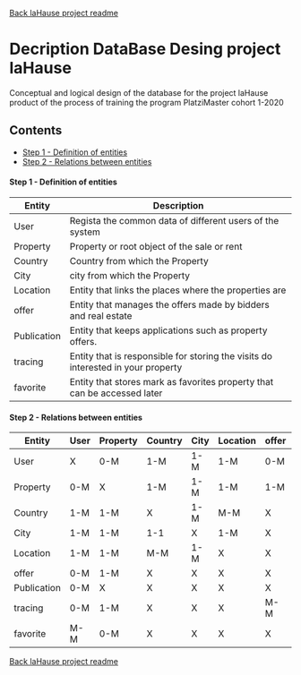 
[Back laHause project readme ](./README.md)

# Decription DataBase Desing project laHause

Conceptual and logical design of the database for the project laHause product of the process of training the program PlatziMaster cohort 1-2020

## Contents

-   [Step 1 - Definition of entities ](#step-1-definition-of-entities)
-   [Step 2 - Relations between entities ](#step-2-relations-between-entities)


#### Step 1 - Definition of entities

Entity  | Description
------- | -------
User | Regista the common data of different users of the system
Property | Property or root object of the sale or rent
Country | Country from which the Property
City | city ​​from which the Property
Location | Entity that links the places where the properties are
offer | Entity that manages the offers made by bidders and real estate
Publication | Entity that keeps applications such as property offers.
tracing | Entity that is responsible for storing the visits do interested in your property
favorite | Entity that stores mark as favorites property that can be accessed later


#### Step 2 - Relations between entities

Entity | User | Property | Country | City | Location | offer | Publication | tracing | favorite
-------|------|----------|---------|------|----------|-------|-------------|---------|---------
User | X | 0-M | 1-M | 1-M | 1-M | 0-M | X | 0-M | M-M
Property | 0-M | X | 1-M | 1-M | 1-M | 1-M | X | 1-M | 0-M
Country | 1-M | 1-M | X | 1-M | M-M | X | X | X | X
City | 1-M | 1-M | 1-1 | X | 1-M | X | X | X | X
Location | 1-M | 1-M | M-M | 1-M | X | X | X | X | X
offer | 0-M | 1-M | X | X | X | X | X | M-M | X
Publication | 0-M | X | X | X | X | X | X | M-M | X
tracing | 0-M | 1-M | X | X | X | M-M | M-M | X | X
favorite | M-M | 0-M | X | X | X | X | X | X | X

[Back laHause project readme ](./README.md)